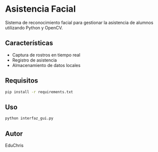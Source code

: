 # Asistencia Facial

Sistema de reconocimiento facial para gestionar la asistencia de alumnos utilizando Python y OpenCV.

## Características

- Captura de rostros en tiempo real
- Registro de asistencia
- Almacenamiento de datos locales

## Requisitos

```bash
pip install -r requirements.txt
```

## Uso

```bash
python interfaz_gui.py
```

## Autor

EduChris
